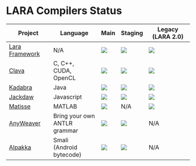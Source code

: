 # LARA Compilers Status

| Project | Language | Main | Staging | Legacy (LARA 2.0) |
| ------- | -------- | ---- | ------- | ----------------- |
| [Lara Framework](https://github.com/specs-feup/lara-framework) | N/A | ![](https://github.com/specs-feup/lara-framework/actions/workflows/ant-main.yml/badge.svg) | ![](https://github.com/specs-feup/lara-framework/actions/workflows/ant-staging.yml/badge.svg) | ![](https://github.com/specs-feup/lara-framework/actions/workflows/ant-lara-2.0-legacy.yml/badge.svg) |
| [Clava](https://github.com/specs-feup/clava)                   | C, C++,<br> CUDA, OpenCL | ![](https://github.com/specs-feup/clava/actions/workflows/ant-main.yml/badge.svg) | ![](https://github.com/specs-feup/clava/actions/workflows/ant-staging.yml/badge.svg) | ![](https://github.com/specs-feup/clava/actions/workflows/ant-lara-2.0-legacy.yml/badge.svg) |
| [Kadabra](https://github.com/specs-feup/kadabra)               | Java | ![](https://github.com/specs-feup/kadabra/actions/workflows/ant-main.yml/badge.svg) | ![](https://github.com/specs-feup/kadabra/actions/workflows/ant-staging.yml/badge.svg) | ![](https://github.com/specs-feup/kadabra/actions/workflows/ant-lara-2.0-legacy.yml/badge.svg) |
| [Jackdaw](https://github.com/specs-feup/jsweaver)              | Javascript | ![](https://github.com/specs-feup/jsweaver/actions/workflows/ant-main.yml/badge.svg) | ![](https://github.com/specs-feup/jsweaver/actions/workflows/ant-staging.yml/badge.svg) | ![](https://github.com/specs-feup/jsweaver/actions/workflows/ant-lara-2.0-legacy.yml/badge.svg) |
| [Matisse](https://github.com/specs-feup/matisse)               | MATLAB | ![](https://github.com/specs-feup/matisse/actions/workflows/ant-main.yml/badge.svg) | N/A | ![](https://github.com/specs-feup/matisse/actions/workflows/ant-lara-2.0-legacy.yml/badge.svg) |
| [AnyWeaver](https://github.com/specs-feup/anyweaver)           | Bring your own<br> ANTLR grammar | ![](https://github.com/specs-feup/anyweaver/actions/workflows/main.yml/badge.svg) | ![](https://github.com/specs-feup/anyweaver/actions/workflows/staging.yml/badge.svg) | N/A |
| [Alpakka](https://github.com/specs-feup/alpakka)               | Smali<br> (Android bytecode) | ![](https://github.com/specs-feup/alpakka/actions/workflows/main.yml/badge.svg) | ![](https://github.com/specs-feup/alpakka/actions/workflows/staging.yml/badge.svg) | N/A |

